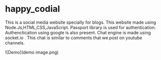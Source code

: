 # happy_codial

This is a social media website specially for blogs. This website made using Node.Js,HTML,CSS,JavaScript. Passport library is used for authentication. Authenctication using google is also present. Chat engine is made using socket.io . This chat is similar to comments that we post on youtube channels.

![Demo](demo image.png)

